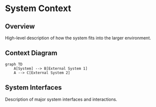 # System Context

## Overview
High-level description of how the system fits into the larger environment.

## Context Diagram

```mermaid
graph TD
    A[System] --> B[External System 1]
    A --> C[External System 2]
```

## System Interfaces
Description of major system interfaces and interactions.